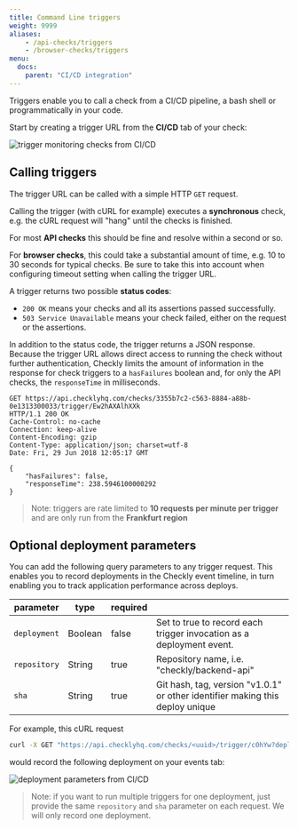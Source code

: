 ```yaml
---
title: Command Line triggers
weight: 9999
aliases:
    - /api-checks/triggers
    - /browser-checks/triggers
menu:
  docs:
    parent: "CI/CD integration"
---
```


Triggers enable you to call a check from a CI/CD pipeline, a bash shell or programmatically in your code.

Start by creating a trigger URL from the **CI/CD** tab of your check:

![trigger monitoring checks from CI/CD](/docs/images/cicd/triggers.png)

## Calling triggers

The trigger URL can be called with a simple HTTP `GET` request.

Calling the trigger (with cURL for example) executes a **synchronous** check, e.g. the cURL request will "hang" until
the checks is finished.

For most **API checks** this should be fine and resolve within a second or so.

For **browser checks**, this could take a substantial amount of time, e.g. 10 to 30 seconds for
typical checks. Be sure to take this into account when configuring timeout setting when calling the trigger URL.

A trigger returns two possible **status codes**:

- `200 OK` means your checks and all its assertions passed successfully.
- `503 Service Unavailable` means your check failed, either on the request or the assertions.

In addition to the status code, the trigger returns a JSON response. Because the trigger URL allows direct
access to running the check without further authentication, Checkly limits the amount of information in the response
for check triggers to a `hasFailures` boolean and, for only the API checks, the `responseTime` in milliseconds.

```
GET https://api.checklyhq.com/checks/3355b7c2-c563-8884-a88b-0e1313300033/trigger/Ew2hAXAlhXXk
HTTP/1.1 200 OK
Cache-Control: no-cache
Connection: keep-alive
Content-Encoding: gzip
Content-Type: application/json; charset=utf-8
Date: Fri, 29 Jun 2018 12:05:17 GMT

{
    "hasFailures": false,
    "responseTime": 238.5946100000292
}
```

> Note: triggers are rate limited to **10 requests per minute per trigger** and are only run from the **Frankfurt region**

## Optional deployment parameters

You can add the following query parameters to any trigger request. This enables you to record deployments in the Checkly 
event timeline, in turn enabling you to track application performance across deploys.

| parameter    | type    | required |                                                                               |
|--------------|---------|----------|-------------------------------------------------------------------------------|
| `deployment` | Boolean | false    | Set to true to record each trigger invocation as a deployment event.          |
| `repository` | String  | true     | Repository name, i.e. "checkly/backend-api"                                   |
| `sha`        | String  | true     | Git hash, tag, version "v1.0.1" or other identifier making this deploy unique |

For example, this cURL request

```bash
curl -X GET "https://api.checklyhq.com/checks/<uuid>/trigger/c0hYw?deployment=true&repository=acme/customer-api&sha=v1.0.2-beta"
```

would record the following deployment on your events tab:

![deployment parameters from CI/CD](/docs/images/cicd/trigger_parameters.png)

> Note: if you want to run multiple triggers for one deployment, just provide the same `repository` and `sha` parameter on each request. We will only record one deployment.
